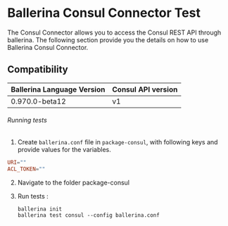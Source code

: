 # Ballerina Consul Connector Test

The Consul Connector allows you to access the Consul REST API through ballerina. The following section provide you the 
details on how to use Ballerina Consul Connector.

## Compatibility
| Ballerina Language Version | Consul API version  |
| ------------- | ----- |
| 0.970.0-beta12 | v1 |


###### Running tests

1. Create `ballerina.conf` file in `package-consul`, with following keys and provide values for the variables.

```.conf
URI=""
ACL_TOKEN=""
```

2. Navigate to the folder package-consul

3. Run tests :

    ```
    ballerina init
    ballerina test consul --config ballerina.conf
   ```